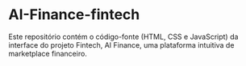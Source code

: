 # AI-Finance-fintech
Este repositório contém o código-fonte (HTML, CSS e JavaScript) da interface do projeto Fintech, AI Finance, uma plataforma intuitiva de marketplace financeiro.
